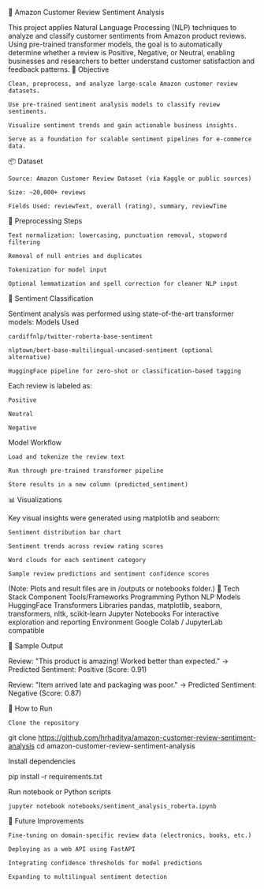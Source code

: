 🛒 Amazon Customer Review Sentiment Analysis

This project applies Natural Language Processing (NLP) techniques to analyze and classify customer sentiments from Amazon product reviews. Using pre-trained transformer models, the goal is to automatically determine whether a review is Positive, Negative, or Neutral, enabling businesses and researchers to better understand customer satisfaction and feedback patterns.
🎯 Objective

    Clean, preprocess, and analyze large-scale Amazon customer review datasets.

    Use pre-trained sentiment analysis models to classify review sentiments.

    Visualize sentiment trends and gain actionable business insights.

    Serve as a foundation for scalable sentiment pipelines for e-commerce data.

📦 Dataset

    Source: Amazon Customer Review Dataset (via Kaggle or public sources)

    Size: ~20,000+ reviews

    Fields Used: reviewText, overall (rating), summary, reviewTime

🧹 Preprocessing Steps

    Text normalization: lowercasing, punctuation removal, stopword filtering

    Removal of null entries and duplicates

    Tokenization for model input

    Optional lemmatization and spell correction for cleaner NLP input

🤖 Sentiment Classification

Sentiment analysis was performed using state-of-the-art transformer models:
Models Used

    cardiffnlp/twitter-roberta-base-sentiment

    nlptown/bert-base-multilingual-uncased-sentiment (optional alternative)

    HuggingFace pipeline for zero-shot or classification-based tagging

Each review is labeled as:

    Positive

    Neutral

    Negative

Model Workflow

    Load and tokenize the review text

    Run through pre-trained transformer pipeline

    Store results in a new column (predicted_sentiment)

📊 Visualizations

Key visual insights were generated using matplotlib and seaborn:

    Sentiment distribution bar chart

    Sentiment trends across review rating scores

    Word clouds for each sentiment category

    Sample review predictions and sentiment confidence scores

(Note: Plots and result files are in /outputs or notebooks folder.)
🧰 Tech Stack
Component	Tools/Frameworks
Programming	Python
NLP Models	HuggingFace Transformers
Libraries	pandas, matplotlib, seaborn, transformers, nltk, scikit-learn
Jupyter Notebooks	For interactive exploration and reporting
Environment	Google Colab / JupyterLab compatible

📝 Sample Output

Review: "This product is amazing! Worked better than expected."
→ Predicted Sentiment: Positive (Score: 0.91)

Review: "Item arrived late and packaging was poor."
→ Predicted Sentiment: Negative (Score: 0.87)

🚀 How to Run

    Clone the repository

git clone https://github.com/hrhaditya/amazon-customer-review-sentiment-analysis
cd amazon-customer-review-sentiment-analysis

Install dependencies

pip install -r requirements.txt

Run notebook or Python scripts

    jupyter notebook notebooks/sentiment_analysis_roberta.ipynb

📌 Future Improvements

    Fine-tuning on domain-specific review data (electronics, books, etc.)

    Deploying as a web API using FastAPI

    Integrating confidence thresholds for model predictions

    Expanding to multilingual sentiment detection


